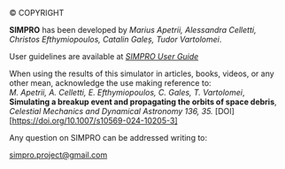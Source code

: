 © COPYRIGHT  
  
**SIMPRO** has been developed by _Marius Apetrii, Alessandra Celletti, Christos Efthymiopoulos, Catalin Galeș, Tudor Vartolomei_.  
  
User guidelines are available at [_SIMPRO User Guide_](https://github.com/simproproject/simpro_app/tree/main/User%20Guide)
  
When using the results of this simulator in articles, books, videos, or any other mean, acknowledge the use making reference to:  
_M. Apetrii, A. Celletti, E. Efthymiopoulos, C. Gales, T. Vartolomei_,  
**Simulating a breakup event and propagating the orbits of space debris**,  
_Celestial Mechanics and Dynamical Astronomy 136, 35._ [DOI][https://doi.org/10.1007/s10569-024-10205-3]
  
Any question on SIMPRO can be addressed writing to:  
  
[simpro.project@gmail.com](\"mailto:simpro.project@gmail.com\")
